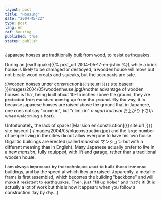```yaml
---
layout: post
title: "Housing"
date: "2004-05-22"
type: post
lang: en
ref: housing
published: true
status: publish
---
```




Japanese houses are traditionally built from wood, to resist earthquakes.

 

During an [earthquake]({% post_url 2004-05-17-en-jishin %}), while a brick house is likely to be damaged or destroyed, a wooden house will move but not break: wood creaks and squeaks, but the occupants are safe.

![Wooden houses under construction]({{ site.url }}{{ site.baseurl }}/images/2004/05/woodenhouse.jpg)Another advantage of wooden houses is that, being built about 10-15 inches above the ground, they are protected from moisture coming up from the ground. (By the way, it is because japanese houses are raised above the ground that in Japanese, one does not say "come in", but "climb in" _o agari kudasai_ お上がり下さい when welcoming a host).

Unfortunately, the lack of space ![Mansion en construction]({{ site.url }}{{ site.baseurl }}/images/2004/05/blgconstruction.jpg) and the large number of people living in the cities do not allow everyone to have his own house. Gigantic buildings are erected (called _manshon_ マンション but with a different meaning than in English). Many Japanese actually prefer to live in a new _mansion_, fully equipped, with lift and garage, rather than a traditional wooden house.

I am always impressed by the techniques used to build these immense buildings, and by the speed at which they are raised. Apparently, a metallic frame is first assembled, which becomes the building "backbone" and will make it resistent to earthquakes. Then, just "fill up holes" and that's it! (It is actually a lot of work but this is how it appears when you follow a construction day by day...)


